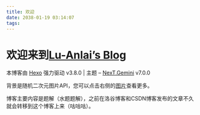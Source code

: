 ```yaml
---
title: 欢迎
date: 2038-01-19 03:14:07
tags:
---
```


# 欢迎来到[$\text{Lu-Anlai's Blog}$](https://Lu-Anlai.github.io/)

本博客由 [Hexo](https://hexo.io/zh-cn/) 强力驱动 v3.8.0 | 主题 – [NexT.Gemini](https://theme-next.org/) v7.0.0

背景是随机二次元图片$\text{API}$，您可以点击右侧的[图片](/pictures/)查看更多。

博客主要内容是题解（水题题解），之前在洛谷博客和$\text{CSDN}$博客发布的文章不久就会转移到这个博客上来（咕咕咕）。

